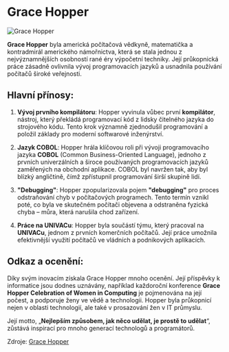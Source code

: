 # Grace Hopper  
![Grace Hopper](https://upload.wikimedia.org/wikipedia/commons/thumb/a/ad/Commodore_Grace_M._Hopper%2C_USN_%28covered%29.jpg/800px-Commodore_Grace_M._Hopper%2C_USN_%28covered%29.jpg)

**Grace Hopper** byla americká počítačová vědkyně, matematička a kontradmirál amerického námořnictva, která se stala jednou z nejvýznamnějších osobností rané éry výpočetní techniky. Její průkopnická práce zásadně ovlivnila vývoj programovacích jazyků a usnadnila používání počítačů široké veřejnosti.

## Hlavní přínosy:

1. **Vývoj prvního kompilátoru**: Hopper vyvinula vůbec první **kompilátor**, nástroj, který překládá programovací kód z lidsky čitelného jazyka do strojového kódu. Tento krok významně zjednodušil programování a položil základy pro moderní softwarové inženýrství.

2. **Jazyk COBOL**: Hopper hrála klíčovou roli při vývoji programovacího jazyka **COBOL** (Common Business-Oriented Language), jednoho z prvních univerzálních a široce používaných programovacích jazyků zaměřených na obchodní aplikace. COBOL byl navržen tak, aby byl blízký angličtině, čímž zpřístupnil programování širší skupině lidí.

3. **"Debugging"**: Hopper zpopularizovala pojem **"debugging"** pro proces odstraňování chyb v počítačových programech. Tento termín vznikl poté, co byla ve skutečném počítači objevena a odstraněna fyzická chyba – můra, která narušila chod zařízení.

4. **Práce na UNIVACu**: Hopper byla součástí týmu, který pracoval na **UNIVACu**, jednom z prvních komerčních počítačů. Její práce umožnila efektivnější využití počítačů ve vládních a podnikových aplikacích.

## Odkaz a ocenění:
Díky svým inovacím získala Grace Hopper mnoho ocenění. Její příspěvky k informatice jsou dodnes uznávány, například každoroční konference **Grace Hopper Celebration of Women in Computing** je pojmenována na její počest, a podporuje ženy ve vědě a technologii. Hopper byla průkopnicí nejen v oblasti technologií, ale také v prosazování žen v IT průmyslu.

Její motto, „**Nejlepším způsobem, jak něco udělat, je prostě to udělat**“, zůstává inspirací pro mnoho generací technologů a programátorů.

Zdroje: 	[Grace Hopper](https://en.wikipedia.org/wiki/Grace_Hopper)
